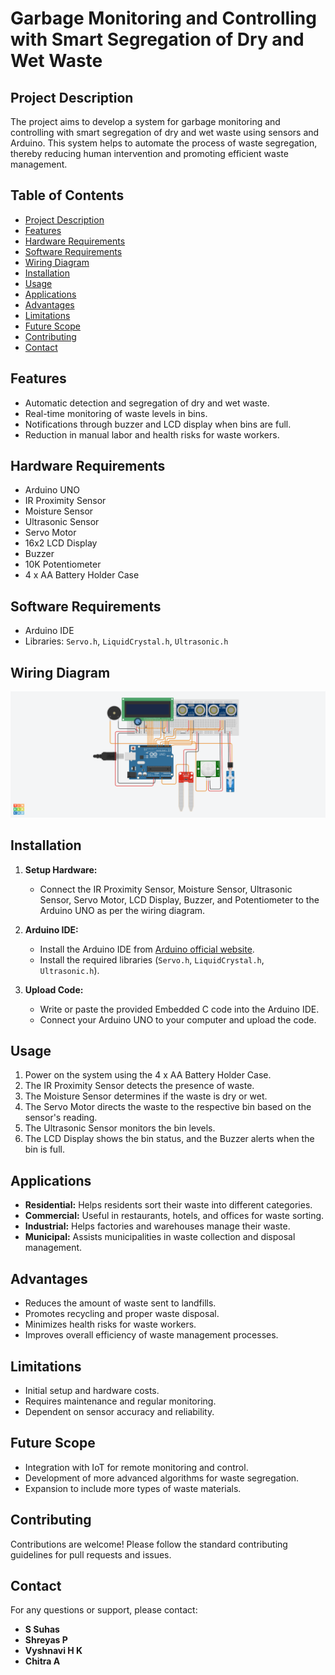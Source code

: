# Garbage Monitoring and Controlling with Smart Segregation of Dry and Wet Waste

## Project Description
The project aims to develop a system for garbage monitoring and controlling with smart segregation of dry and wet waste using sensors and Arduino. This system helps to automate the process of waste segregation, thereby reducing human intervention and promoting efficient waste management.

## Table of Contents
- [Project Description](#project-description)
- [Features](#features)
- [Hardware Requirements](#hardware-requirements)
- [Software Requirements](#software-requirements)
- [Wiring Diagram](#wiring-diagram)
- [Installation](#installation)
- [Usage](#usage)
- [Applications](#applications)
- [Advantages](#advantages)
- [Limitations](#limitations)
- [Future Scope](#future-scope)
- [Contributing](#contributing)
- [Contact](#contact)

## Features
- Automatic detection and segregation of dry and wet waste.
- Real-time monitoring of waste levels in bins.
- Notifications through buzzer and LCD display when bins are full.
- Reduction in manual labor and health risks for waste workers.

## Hardware Requirements
- Arduino UNO
- IR Proximity Sensor
- Moisture Sensor
- Ultrasonic Sensor
- Servo Motor
- 16x2 LCD Display
- Buzzer
- 10K Potentiometer
- 4 x AA Battery Holder Case

## Software Requirements
- Arduino IDE
- Libraries: `Servo.h`, `LiquidCrystal.h`, `Ultrasonic.h`

## Wiring Diagram
![Wiring Diagram](Wiring_diagram.png)

## Installation
1. **Setup Hardware:**
   - Connect the IR Proximity Sensor, Moisture Sensor, Ultrasonic Sensor, Servo Motor, LCD Display, Buzzer, and Potentiometer to the Arduino UNO as per the wiring diagram.

2. **Arduino IDE:**
   - Install the Arduino IDE from [Arduino official website](https://www.arduino.cc/en/Main/Software).
   - Install the required libraries (`Servo.h`, `LiquidCrystal.h`, `Ultrasonic.h`).

3. **Upload Code:**
   - Write or paste the provided Embedded C code into the Arduino IDE.
   - Connect your Arduino UNO to your computer and upload the code.

## Usage
1. Power on the system using the 4 x AA Battery Holder Case.
2. The IR Proximity Sensor detects the presence of waste.
3. The Moisture Sensor determines if the waste is dry or wet.
4. The Servo Motor directs the waste to the respective bin based on the sensor's reading.
5. The Ultrasonic Sensor monitors the bin levels.
6. The LCD Display shows the bin status, and the Buzzer alerts when the bin is full.

## Applications
- **Residential:** Helps residents sort their waste into different categories.
- **Commercial:** Useful in restaurants, hotels, and offices for waste sorting.
- **Industrial:** Helps factories and warehouses manage their waste.
- **Municipal:** Assists municipalities in waste collection and disposal management.

## Advantages
- Reduces the amount of waste sent to landfills.
- Promotes recycling and proper waste disposal.
- Minimizes health risks for waste workers.
- Improves overall efficiency of waste management processes.

## Limitations
- Initial setup and hardware costs.
- Requires maintenance and regular monitoring.
- Dependent on sensor accuracy and reliability.

## Future Scope
- Integration with IoT for remote monitoring and control.
- Development of more advanced algorithms for waste segregation.
- Expansion to include more types of waste materials.

## Contributing
Contributions are welcome! Please follow the standard contributing guidelines for pull requests and issues.

## Contact
For any questions or support, please contact:

- **S Suhas**
- **Shreyas P**
- **Vyshnavi H K**
- **Chitra A**
